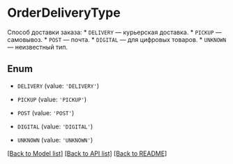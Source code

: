 # OrderDeliveryType

Способ доставки заказа:  * `DELIVERY` — курьерская доставка.  * `PICKUP` — самовывоз.  * `POST` — почта.  * `DIGITAL` — для цифровых товаров.  * `UNKNOWN` — неизвестный тип. 

## Enum

* `DELIVERY` (value: `'DELIVERY'`)

* `PICKUP` (value: `'PICKUP'`)

* `POST` (value: `'POST'`)

* `DIGITAL` (value: `'DIGITAL'`)

* `UNKNOWN` (value: `'UNKNOWN'`)

[[Back to Model list]](../README.md#documentation-for-models) [[Back to API list]](../README.md#documentation-for-api-endpoints) [[Back to README]](../README.md)


